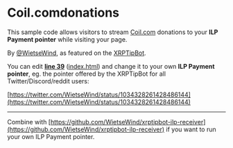# Coil.comdonations

This sample code allows visitors to stream [Coil.com](https://coil.com) donations to your **ILP Payment pointer** while visiting your page.

By [@WietseWind](https://wietse.com), as featured on the [XRPTipBot](https://xrptipbot.com).

You can edit **[line 39](https://github.com/WietseWind/coil-stream-donation/blob/master/index.html#L39)** ([index.html](https://github.com/WietseWind/coil-stream-donation/blob/master/index.html#L39)) and change it to your own **ILP Payment pointer**, eg. the pointer offered by the XRPTipBot for all Twitter/Discord/reddit users:

[https://twitter.com/WietseWind/status/1034328261428486144](https://twitter.com/WietseWind/status/1034328261428486144)

---

Combine with [https://github.com/WietseWind/xrptipbot-ilp-receiver](https://github.com/WietseWind/xrptipbot-ilp-receiver) if you want to run your own ILP Payment pointer.  
